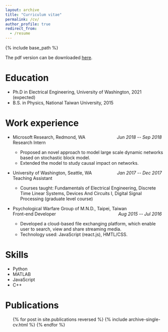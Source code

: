 ```yaml
---
layout: archive
title: "Curriculum vitae"
permalink: /cv/
author_profile: true
redirect_from:
  - /resume
---
```


{% include base_path %}

The pdf version can be downloaded [here](https://yuchaz.github.io/files/resume.pdf).

Education
======
* Ph.D in Electrical Engineering, University of Washington, 2021 (expected)
* B.S. in Physics, National Taiwan University, 2015

Work experience
======
* Microsoft Research, Redmond, WA <span style="float:right;">*Jun 2018 -- Sep 2018*&nbsp;&nbsp;</span> <br>
  Research Intern
  * Proposed an novel approach to model large scale dynamic networks based on stochastic block model.
  * Extended the model to study causal impact on networks.

* University of Washington, Seattle, WA <span style="float:right;">*Jan 2017 -- Dec 2017*&nbsp;&nbsp;</span> <br>
  Teaching Assistant
  * Courses taught: Fundamentals of Electrical Engineering, Discrete Time Linear Systems, Devices And Circuits I, Digital Signal Processing (graduate level course)

* Psychological Warfare Group of M.N.D., Taipei, Taiwan <span style="float:right;">*Aug 2015 -- Jul 2016*&nbsp;&nbsp;</span> <br>
  Front-end Developer
  * Developed a cloud-based file exchanging platform, which enable user to search, view and share streaming media.
  * Technology used: JavaScript (react.js), HMTL/CSS.

Skills
======
* Python
* MATLAB
* JavaScript
* C++


Publications
======
  <ul>{% for post in site.publications reversed %}
    {% include archive-single-cv.html %}
  {% endfor %}</ul>

<!-- References
======
* Marina Meilă <br>
  Department of Statistics, University of Washington
* Avleen Bijral <br>
  Microsoft Corporation
* Les Atlas <br>
  Department of Electrical &amp; Computer Engineering, University of Washington
* Yang-Fang Chen <br>
  Department of Physics, National Taiwan University -->

